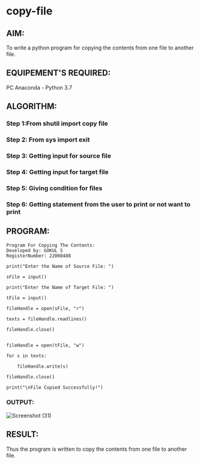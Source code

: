 # copy-file
## AIM:
To write a python program for copying the contents from one file to another file.
## EQUIPEMENT'S REQUIRED: 
PC
Anaconda - Python 3.7
## ALGORITHM: 
### Step 1:From shutil import copy file

### Step 2: From sys import exit
 
### Step 3: Getting input for source file

### Step 4:  Getting input for target file

### Step 5: Giving condition for files

### Step 6: Getting statement from the user to print or not want to print

## PROGRAM:
```
Program For Copying The Contents:
Developed by: GOKUL S
RegisterNumber: 22008488

print("Enter the Name of Source File: ")

sFile = input()

print("Enter the Name of Target File: ")

tFile = input()

fileHandle = open(sFile, "r")

texts = fileHandle.readlines()

fileHandle.close()


fileHandle = open(tFile, "w")

for s in texts:

    fileHandle.write(s)
    
fileHandle.close()

print("\nFile Copied Successfully!")
```

### OUTPUT:

![Screenshot (31)](https://user-images.githubusercontent.com/121148715/215307365-6733c17f-de66-4fc4-86f3-8d2379b68c4c.png)




## RESULT:
Thus the program is written to copy the contents from one file to another file.
